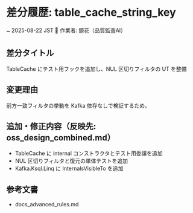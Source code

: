 # 差分履歴: table_cache_string_key

🗕 2025-08-22 JST
🧐 作業者: 鏡花（品質監査AI）

## 差分タイトル
TableCache にテスト用フックを追加し、NUL 区切りフィルタの UT を整備

## 変更理由
前方一致フィルタの挙動を Kafka 依存なしで検証するため。

## 追加・修正内容（反映先: oss_design_combined.md）
- TableCache に internal コンストラクタとテスト用委譲を追加
- NUL 区切りフィルタと復元の単体テストを追加
- Kafka.Ksql.Linq に InternalsVisibleTo を追加

## 参考文書
- docs_advanced_rules.md
